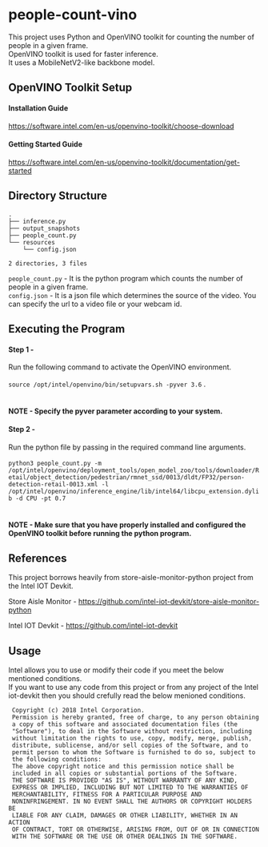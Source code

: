 # people-count-vino
This project uses Python and OpenVINO toolkit for counting the number of people in a given frame. <br>
OpenVINO toolkit is used for faster inference.<br>
It uses a MobileNetV2-like backbone model. <br>


## OpenVINO Toolkit Setup 

#### Installation Guide <br>
https://software.intel.com/en-us/openvino-toolkit/choose-download

#### Getting Started Guide <br>
https://software.intel.com/en-us/openvino-toolkit/documentation/get-started


## Directory Structure 

```
.
├── inference.py
├── output_snapshots
├── people_count.py
└── resources
    └── config.json

2 directories, 3 files

```
`people_count.py` - It is the python program which counts the number of people in a given frame. <br>
`config.json` - It is a json file which determines the source of the video. You can specify the url to a video file or your webcam id.

## Executing the Program 

#### Step 1 - 
Run the following command to activate the OpenVINO environment. <br><br>
`source /opt/intel/openvino/bin/setupvars.sh -pyver 3.6` . <br> 
<br>
#### NOTE -  Specify the pyver parameter according to your system. <br>

#### Step 2 - 
Run the python file by passing in the required command line arguments. <br><br>
`python3 people_count.py -m /opt/intel/openvino/deployment_tools/open_model_zoo/tools/downloader/Retail/object_detection/pedestrian/rmnet_ssd/0013/dldt/FP32/person-detection-retail-0013.xml -l /opt/intel/openvino/inference_engine/lib/intel64/libcpu_extension.dylib -d CPU -pt 0.7`
<br>
<br>
#### NOTE - Make sure that you have properly installed and configured the OpenVINO toolkit before running the python program.


## References

This project borrows heavily from store-aisle-monitor-python project from the Intel IOT Devkit. <br>

Store Aisle Monitor - https://github.com/intel-iot-devkit/store-aisle-monitor-python

Intel IOT Devkit - https://github.com/intel-iot-devkit


## Usage

Intel allows you to use or modify their code if you meet the below mentioned conditions. <br>
If you want to use any code from this project or from any project of the Intel iot-devkit then you should crefully read the below menioned conditions. <br>


```
 Copyright (c) 2018 Intel Corporation.
 Permission is hereby granted, free of charge, to any person obtaining
 a copy of this software and associated documentation files (the
 "Software"), to deal in the Software without restriction, including
 without limitation the rights to use, copy, modify, merge, publish,
 distribute, sublicense, and/or sell copies of the Software, and to
 permit person to whom the Software is furnished to do so, subject to
 the following conditions:
 The above copyright notice and this permission notice shall be
 included in all copies or substantial portions of the Software.
 THE SOFTWARE IS PROVIDED "AS IS", WITHOUT WARRANTY OF ANY KIND,
 EXPRESS OR IMPLIED, INCLUDING BUT NOT LIMITED TO THE WARRANTIES OF
 MERCHANTABILITY, FITNESS FOR A PARTICULAR PURPOSE AND
 NONINFRINGEMENT. IN NO EVENT SHALL THE AUTHORS OR COPYRIGHT HOLDERS BE
 LIABLE FOR ANY CLAIM, DAMAGES OR OTHER LIABILITY, WHETHER IN AN ACTION
 OF CONTRACT, TORT OR OTHERWISE, ARISING FROM, OUT OF OR IN CONNECTION
 WITH THE SOFTWARE OR THE USE OR OTHER DEALINGS IN THE SOFTWARE.
```
